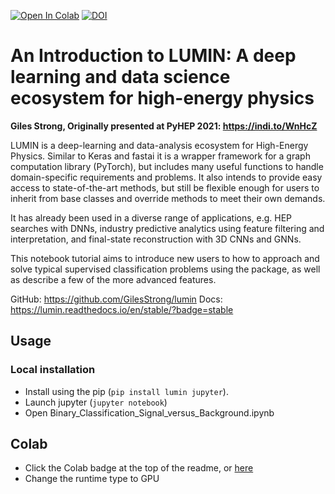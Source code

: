 [![Open In Colab](https://colab.research.google.com/assets/colab-badge.svg)](https://colab.research.google.com/github/GilesStrong/talk_pyhep21_lumin/blob/main/Binary_Classification_Signal_versus_Background.ipynb)
[![DOI](https://zenodo.org/badge/DOI/10.5281/zenodo.5089906.svg)](https://doi.org/10.5281/zenodo.5089906)

# An Introduction to LUMIN: A deep learning and data science ecosystem for high-energy physics

**Giles Strong, Originally presented at PyHEP 2021: https://indi.to/WnHcZ**

<!-- YouTube recording: -->

LUMIN is a deep-learning and data-analysis ecosystem for High-Energy Physics. Similar to Keras and fastai it is a wrapper framework for a graph computation library (PyTorch), but includes many useful functions to handle domain-specific requirements and problems. It also intends to provide easy access to state-of-the-art methods, but still be flexible enough for users to inherit from base classes and override methods to meet their own demands.

It has already been used in a diverse range of applications, e.g. HEP searches with DNNs, industry predictive analytics using feature filtering and interpretation, and final-state reconstruction with 3D CNNs and GNNs.

This notebook tutorial aims to introduce new users to how to approach and solve typical supervised classification problems using the package, as well as describe a few of the more advanced features.

GitHub: https://github.com/GilesStrong/lumin
Docs: https://lumin.readthedocs.io/en/stable/?badge=stable


## Usage

### Local installation

- Install using the pip  (`pip install lumin jupyter`).
- Launch jupyter (`jupyter notebook`)
- Open Binary_Classification_Signal_versus_Background.ipynb


## Colab

- Click the Colab badge at the top of the readme, or [here](https://colab.research.google.com/github/GilesStrong/talk_pyhep21_lumin/blob/main/Binary_Classification_Signal_versus_Background.ipynb)
- Change the runtime type to GPU
